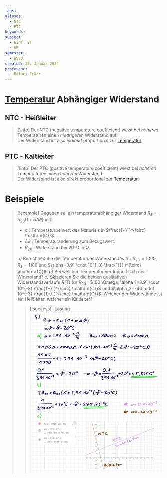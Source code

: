 ```yaml
---
tags: 
aliases:
  - NTC
  - PTC
keywords: 
subject:
  - Einf. ET
  - UE
semester:
  - WS23
created: 28. Januar 2024
professor:
  - Rafael Ecker
---
```

 

# [Temperatur](../Physik/Temperatur%20und%20Teilchenmodell.md) Abhängiger Widerstand

## NTC - Heißleiter

> [!info] Der NTC (negative temperature coefficient) weist bei *höheren* Temperaturen einen *niedrigeren* Widerstand auf.  
> Der Widerstand ist also *indirekt* proportional zur [Temperatur](../Physik/Temperatur%20und%20Teilchenmodell.md) 

## PTC - Kaltleiter

> [!info] Der PTC (positive temperature coefficient) wiest bei *höheren* Temperaturen einen *höheren* Widerstand  
> Der Widerstand ist also *direkt* proportional zur [Temperatur](../Physik/Temperatur%20und%20Teilchenmodell.md).

# Beispiele

> [!example] Gegeben sei ein temperaturabhängiger Widerstand $R_{\vartheta}=R_{20}(1+\alpha \Delta \vartheta)$ mit:
>
> - $\alpha$ : Temperaturbeiwert des Materials in $\frac{1}{{ }^{\circ} \mathrm{C}}$.
> - $\Delta \vartheta$ : Temperaturänderung zum Bezugswert.
> - $R_{20}$ : Widerstand bei $20^{\circ} \mathrm{C}$ in $\Omega$.
> 
> *a)* Berechnen Sie die Temperatur des Widerstandes für $R_{20}=1000, R_{\vartheta}=1100$ und $\alpha=3.91 \cdot 10^{-3} \frac{1}{{ }^{\circ} \mathrm{C}}$.
> *b)* Bei welcher Temperatur verdoppelt sich der Widerstand?
> *c)* Skizzieren Sie die beiden qualitativen Widerstandsverläufe $R(T)$ für $R_{20}=$ $100 \Omega, \alpha_1=3.91 \cdot 10^{-3} \frac{1}{{ }^{\circ} \mathrm{C}}$ und $\alpha_2=-40 \cdot 10^{-3} \frac{1}{{ }^{\circ} \mathrm{C}}$.
> Welcher der Widerstände ist ein Heißleiter, welcher ein Kaltleiter?
> 
> > [!success]- Lösung  
> > ![](assets/TDRExample.png)